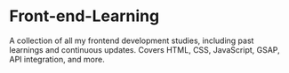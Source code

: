 # Front-end-Learning
A collection of all my frontend development studies, including past learnings and continuous updates. Covers HTML, CSS, JavaScript, GSAP, API integration, and more.
